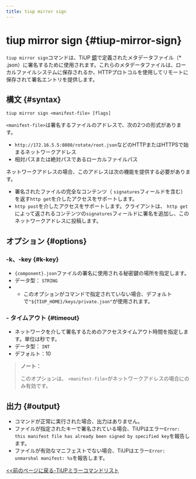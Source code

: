 ```yaml
---
title: tiup mirror sign
---
```


# tiup mirror sign {#tiup-mirror-sign}

`tiup mirror sign`コマンドは、TiUP [鏡](/tiup/tiup-mirror-reference.md)で定義されたメタデータファイル（* .json）に署名するために使用されます。これらのメタデータファイルは、ローカルファイルシステムに保存されるか、HTTPプロトコルを使用してリモートに保存されて署名エントリを提供します。

## 構文 {#syntax}

```shell
tiup mirror sign <manifest-file> [flags]
```

`<manifest-file>`は署名するファイルのアドレスで、次の2つの形式があります。

-   `http://172.16.5.5:8080/rotate/root.json`などのHTTPまたはHTTPSで始まるネットワークアドレス
-   相対パスまたは絶対パスであるローカルファイルパス

ネットワークアドレスの場合、このアドレスは次の機能を提供する必要があります。

-   署名されたファイルの完全なコンテンツ（ `signatures`フィールドを含む）を返す`http get`を介したアクセスをサポートします。
-   `http post`を介したアクセスをサポートします。クライアントは、 `http get`によって返されるコンテンツの`signatures`フィールドに署名を追加し、このネットワークアドレスに投稿します。

## オプション {#options}

### -k、-key {#k-key}

-   `{component}.json`ファイルの署名に使用される秘密鍵の場所を指定します。
-   データ型： `STRING`
-   -   このオプションがコマンドで指定されていない場合、デフォルトで`"${TIUP_HOME}/keys/private.json"`が使用されます。

### - タイムアウト {#timeout}

-   ネットワークを介して署名するためのアクセスタイムアウト時間を指定します。単位は秒です。
-   データ型： `INT`
-   デフォルト：10

> **ノート：**
>
> このオプションは、 `<manifest-file>`がネットワークアドレスの場合にのみ有効です。

## 出力 {#output}

-   コマンドが正常に実行された場合、出力はありません。
-   ファイルが指定されたキーで署名されている場合、TiUPはエラー`Error: this manifest file has already been signed by specified key`を報告します。
-   ファイルが有効なマニフェストでない場合、TiUPはエラー`Error: unmarshal manifest: %s`を報告します。

[&lt;&lt;前のページに戻る-TiUPミラーコマンドリスト](/tiup/tiup-command-mirror.md#command-list)
